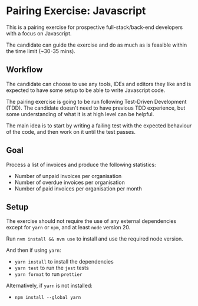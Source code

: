 # Pairing Exercise: Javascript

This is a pairing exercise for prospective full-stack/back-end developers with a focus on Javascript.

The candidate can guide the exercise and do as much as is feasible within the time limit (~30-35 mins).

## Workflow

The candidate can choose to use any tools, IDEs and editors they like and is expected to have some setup to be able to write Javascript code.

The pairing exercise is going to be run following Test-Driven Development (TDD). The candidate doesn't need to have previous TDD experience, but some understanding of what it is at high level can be helpful.

The main idea is to start by writing a failing test with the expected behaviour of the code, and then work on it until the test passes.

## Goal

Process a list of invoices and produce the following statistics:

- Number of unpaid invoices per organisation
- Number of overdue invoices per organisation
- Number of paid invoices per organisation per month

## Setup

The exercise should not require the use of any external dependencies except for `yarn` or `npm`, and at least `node` version 20.

Run `nvm install && nvm use` to install and use the required node version.

And then if using `yarn`:

- `yarn install` to install the dependencies
- `yarn test` to run the `jest` tests
- `yarn format` to run `prettier`

Alternatively, if `yarn` is not installed:

- `npm install --global yarn`
